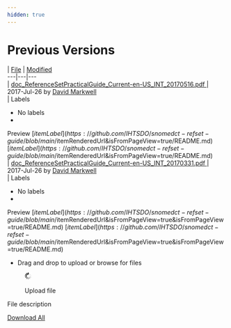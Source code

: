 ```yaml
---
hidden: true
---
```


# Previous Versions

\| [File](https://github.com/IHTSDO/snomedct-refset-guide/blob/main/display/DOCRFSPG/Previous+Versions?sortBy=name\&sortOrder=ascending/README.md) | [Modified](https://github.com/IHTSDO/snomedct-refset-guide/blob/main/display/DOCRFSPG/Previous+Versions?sortBy=date\&sortOrder=ascending/README.md)\
\---|---|---\
\| [doc\_ReferenceSetPracticalGuide\_Current-en-US\_INT\_20170516.pdf ](https://github.com/IHTSDO/snomedct-refset-guide/blob/main/download/attachments/44107986/doc_ReferenceSetPracticalGuide_Current-en-US_INT_20170516.pdf?api=v2)| 2017-Jul-26 by [David Markwell](https://github.com/IHTSDO/snomedct-refset-guide/blob/main/display/~dmarkwell/README.md)\
\| Labels

* No labels
*

Preview [$itemLabel](https://github.com/IHTSDO/snomedct-refset-guide/blob/main/$itemRenderedUrl\&isFromPageView=true/README.md) [$itemLabel](https://github.com/IHTSDO/snomedct-refset-guide/blob/main/$itemRenderedUrl\&isFromPageView=true/README.md)\
\| [doc\_ReferenceSetPracticalGuide\_Current-en-US\_INT\_20170331.pdf ](https://github.com/IHTSDO/snomedct-refset-guide/blob/main/download/attachments/44107986/doc_ReferenceSetPracticalGuide_Current-en-US_INT_20170331.pdf?api=v2)| 2017-Jul-26 by [David Markwell](https://github.com/IHTSDO/snomedct-refset-guide/blob/main/display/~dmarkwell/README.md)\
\| Labels

* No labels
*

Preview [$itemLabel](https://github.com/IHTSDO/snomedct-refset-guide/blob/main/$itemRenderedUrl\&isFromPageView=true\&isFromPageView=true/README.md) [$itemLabel](https://github.com/IHTSDO/snomedct-refset-guide/blob/main/$itemRenderedUrl\&isFromPageView=true\&isFromPageView=true/README.md)

* Drag and drop to upload or browse for files

<figure><img src="images/wait.gif" alt=""><figcaption><p>Upload file</p></figcaption></figure>

File description

[Download All](https://github.com/IHTSDO/snomedct-refset-guide/blob/main/pages/downloadallattachments.action?pageId=44107986)
